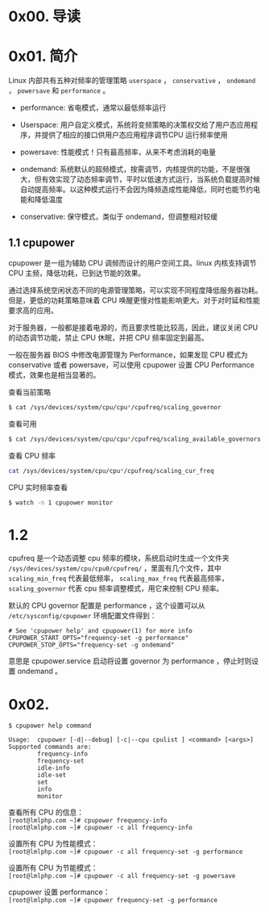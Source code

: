 # 0x00. 导读

# 0x01. 简介

Linux 内部共有五种对频率的管理策略 `userspace` ， `conservative` ， `ondemand` ， `powersave`  和  `performance` 。

- performance: 省电模式，通常以最低频率运行

- Userspace: 用户自定义模式，系统将变频策略的决策权交给了用户态应用程序，并提供了相应的接口供用户态应用程序调节CPU 运行频率使用

- powersave: 性能模式！只有最高频率，从来不考虑消耗的电量

- ondemand: 系统默认的超频模式，按需调节，内核提供的功能，不是很强大，但有效实现了动态频率调节，平时以低速方式运行，当系统负载提高时候自动提高频率。以这种模式运行不会因为降频造成性能降低，同时也能节约电能和降低温度

- conservative: 保守模式，类似于 ondemand，但调整相对较缓

## 1.1 cpupower

cpupower 是一组为辅助 CPU 调频而设计的用户空间工具。linux 内核支持调节 CPU 主频，降低功耗，已到达节能的效果。

通过选择系统空闲状态不同的电源管理策略，可以实现不同程度降低服务器功耗。但是，更低的功耗策略意味着 CPU 唤醒更慢对性能影响更大。对于对时延和性能要求高的应用。

对于服务器，一般都是接着电源的，而且要求性能比较高，因此，建议关闭 CPU 的动态调节功能，禁止 CPU 休眠，并把 CPU 频率固定到最高。

一般在服务器 BIOS 中修改电源管理为 Performance，如果发现 CPU 模式为 conservative 或者 powersave，可以使用 cpupower 设置 CPU Performance 模式，效果也是相当显著的。

查看当前策略
```bash
$ cat /sys/devices/system/cpu/cpu*/cpufreq/scaling_governor
```

查看可用
```bash
$ cat /sys/devices/system/cpu/cpu*/cpufreq/scaling_available_governors
```

查看 CPU 频率
```bash
cat /sys/devices/system/cpu/cpu*/cpufreq/scaling_cur_freq
```
CPU 实时频率查看
```bash
$ watch -n 1 cpupower monitor
```

# 1.2 

cpufreq 是一个动态调整 cpu 频率的模块，系统启动时生成一个文件夹 `/sys/devices/system/cpu/cpu0/cpufreq/` ，里面有几个文件，其中 `scaling_min_freq` 代表最低频率， `scaling_max_freq` 代表最高频率， `scaling_governor` 代表 cpu 频率调整模式，用它来控制 CPU 频率。

默认的 CPU governor 配置是 performance ，这个设置可以从 `/etc/sysconfig/cpupower` 环境配置文件得到：
```
# See 'cpupower help' and cpupower(1) for more info
CPUPOWER_START_OPTS="frequency-set -g performance"
CPUPOWER_STOP_OPTS="frequency-set -g ondemand"
```
意思是 cpupower.service 启动将设置 governor 为 performance ，停止时则设置 ondemand 。

# 0x02. 

```
$ cpupower help command
```

```
Usage:  cpupower [-d|--debug] [-c|--cpu cpulist ] <command> [<args>]
Supported commands are:
        frequency-info
        frequency-set
        idle-info
        idle-set
        set
        info
        monitor
```

查看所有 CPU 的信息：  
`[root@lmlphp.com ~]# cpupower frequency-info`  
`[root@lmlphp.com ~]# cpupower -c all frequency-info`

设置所有 CPU 为性能模式：  
`[root@lmlphp.com ~]# cpupower -c all frequency-set -g performance`

设置所有 CPU 为节能模式：  
`[root@lmlphp.com ~]# cpupower -c all frequency-set -g powersave`

cpupower 设置 performance：  
`[root@lmlphp.com ~]# cpupower frequency-set -g performance`

